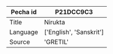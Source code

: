 |Pecha id | P21DCC9C3
| --- | --- 
|Title | Nirukta 
|Language | ['English', 'Sanskrit']
|Source | 'GRETIL'